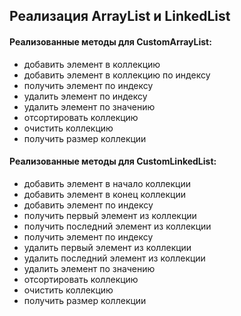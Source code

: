 ## Реализация ArrayList и LinkedList

#### Реализованные методы для CustomArrayList:
- добавить элемент в коллекцию
- добавить элемент в коллекцию по индексу
- получить элемент по индексу
- удалить элемент по индексу
- удалить элемент по значению
- отсортировать коллекцию
- очистить коллекцию
- получить размер коллекции


#### Реализованные методы для CustomLinkedList:
- добавить элемент в начало коллекции
- добавить элемент в конец коллекции
- добавить элемент по индексу
- получить первый элемент из коллекции
- получить последний элемент из коллекции
- получить элемент по индексу
- удалить первый элемент из коллекции
- удалить последний элемент из коллекции
- удалить элемент по значению
- отсортировать коллекцию
- очистить коллекцию
- получить размер коллекции